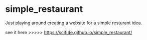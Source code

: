 # simple_restaurant
Just playing around creating a website for a simple resturant idea. 


see it here >>>>> https://scifi4e.github.io/simple_restaurant/
